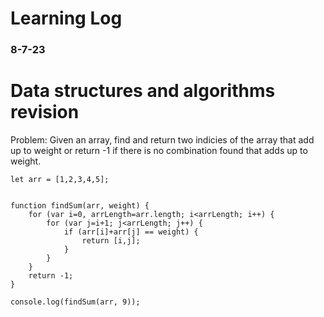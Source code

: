 # Learning Log

### 8-7-23


# Data structures and algorithms revision

Problem: Given an array, find and return two indicies of the array that add up to weight or return -1 if there
is no combination found that adds up to weight.



```
let arr = [1,2,3,4,5];


function findSum(arr, weight) {
    for (var i=0, arrLength=arr.length; i<arrLength; i++) {
        for (var j=i+1; j<arrLength; j++) {
            if (arr[i]+arr[j] == weight) {
                return [i,j];
            }
        }
    }
    return -1;
}

console.log(findSum(arr, 9));

```
